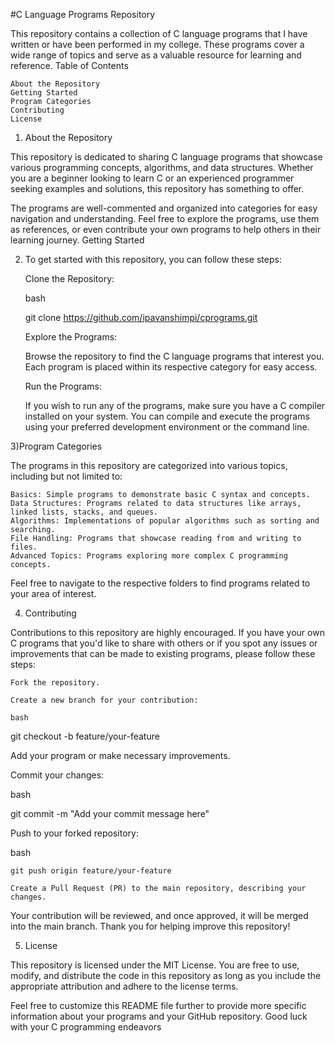 #C Language Programs Repository

This repository contains a collection of C language programs that I have written or have been performed in my college. These programs cover a wide range of topics and serve as a valuable resource for learning and reference.
Table of Contents

    About the Repository
    Getting Started
    Program Categories
    Contributing
    License

1) About the Repository

This repository is dedicated to sharing C language programs that showcase various programming concepts, algorithms, and data structures. Whether you are a beginner looking to learn C or an experienced programmer seeking examples and solutions, this repository has something to offer.

The programs are well-commented and organized into categories for easy navigation and understanding. Feel free to explore the programs, use them as references, or even contribute your own programs to help others in their learning journey.
Getting Started

2) To get started with this repository, you can follow these steps:

    Clone the Repository:

    bash

    git clone https://github.com/ipavanshimpi/cprograms.git

    Explore the Programs:

    Browse the repository to find the C language programs that interest you. Each program is placed within its respective category for easy access.

    Run the Programs:

    If you wish to run any of the programs, make sure you have a C compiler installed on your system. You can compile and execute the programs using your preferred development environment or the command line.

3)Program Categories

The programs in this repository are categorized into various topics, including but not limited to:

    Basics: Simple programs to demonstrate basic C syntax and concepts.
    Data Structures: Programs related to data structures like arrays, linked lists, stacks, and queues.
    Algorithms: Implementations of popular algorithms such as sorting and searching.
    File Handling: Programs that showcase reading from and writing to files.
    Advanced Topics: Programs exploring more complex C programming concepts.

Feel free to navigate to the respective folders to find programs related to your area of interest.

4) Contributing

Contributions to this repository are highly encouraged. If you have your own C programs that you'd like to share with others or if you spot any issues or improvements that can be made to existing programs, please follow these steps:

    Fork the repository.

    Create a new branch for your contribution:

    bash

git checkout -b feature/your-feature

Add your program or make necessary improvements.

Commit your changes:

bash

git commit -m "Add your commit message here"

Push to your forked repository:

bash

    git push origin feature/your-feature

    Create a Pull Request (PR) to the main repository, describing your changes.

Your contribution will be reviewed, and once approved, it will be merged into the main branch. Thank you for helping improve this repository!

5) License

This repository is licensed under the MIT License. You are free to use, modify, and distribute the code in this repository as long as you include the appropriate attribution and adhere to the license terms.

Feel free to customize this README file further to provide more specific information about your programs and your GitHub repository. Good luck with your C programming endeavors
